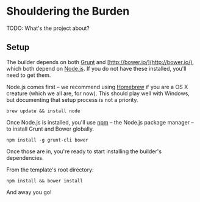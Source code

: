 # Shouldering the Burden

TODO: What's the project about?

## Setup

The builder depends on both [Grunt](http://gruntjs.com/) and [http://bower.io/](http://bower.io/), which both depend on [Node.js](http://nodejs.org/). If you do not have these installed, you'll need to get them.

Node.js comes first – we recommend using [Homebrew](http://brew.sh/) if you are a OS X creature (which we all are, for now). This should play well with Windows, but documenting that setup process is not a priority.

`brew update && install node`

Once Node.js is installed, you'll use [npm](https://www.npmjs.org/) – the Node.js package manager – to install Grunt and Bower globally.

`npm install -g grunt-cli bower`

Once those are in, you're ready to start installing the builder's dependencies.

From the template's root directory:

`npm install && bower install`

And away you go!
